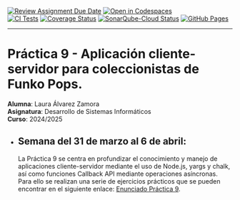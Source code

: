 [![Review Assignment Due Date](https://classroom.github.com/assets/deadline-readme-button-22041afd0340ce965d47ae6ef1cefeee28c7c493a6346c4f15d667ab976d596c.svg)](https://classroom.github.com/a/qsam7Uxz)
[![Open in Codespaces](https://classroom.github.com/assets/launch-codespace-2972f46106e565e64193e422d61a12cf1da4916b45550586e14ef0a7c637dd04.svg)](https://classroom.github.com/open-in-codespaces?assignment_repo_id=18891936)
<br>
[![CI Tests](https://github.com/ULL-ESIT-INF-DSI-2425/prct09-sockets-funko-app-alu0101349824/actions/workflows/ci.yml/badge.svg)](https://github.com/ULL-ESIT-INF-DSI-2425/prct09-sockets-funko-app-alu0101349824/actions/workflows/ci.yml)
[![Coverage Status](https://coveralls.io/repos/github/ULL-ESIT-INF-DSI-2425/prct09-sockets-funko-app-alu0101349824/badge.svg?branch=main)](https://coveralls.io/github/ULL-ESIT-INF-DSI-2425/prct09-sockets-funko-app-alu0101349824?branch=main)
[![SonarQube-Cloud Status](https://sonarcloud.io/api/project_badges/measure?project=ULL-ESIT-INF-DSI-2425_prct09-sockets-funko-app-alu0101349824&metric=alert_status)](https://sonarcloud.io/summary/new_code?id=ULL-ESIT-INF-DSI-2425_prct09-sockets-funko-app-alu0101349824)
[![GitHub Pages](https://github.com/ULL-ESIT-INF-DSI-2425/prct09-sockets-funko-app-alu0101349824/actions/workflows/pages/pages-build-deployment/badge.svg)](https://github.com/ULL-ESIT-INF-DSI-2425/prct09-sockets-funko-app-alu0101349824/actions/workflows/pages/pages-build-deployment)

---

# Práctica 9 - Aplicación cliente-servidor para coleccionistas de Funko Pops.

**Alumna**: Laura Álvarez Zamora <br>
**Asignatura**: Desarrollo de Sistemas Informáticos <br>
**Curso**: 2024/2025 <br>

- ## Semana del 31 de marzo al 6 de abril:

  La Práctica 9 se centra en profundizar el conocimiento y manejo de aplicaciones cliente-servidor mediante el uso de Node.js, yargs y chalk, así como funciones Callback API mediante operaciones asíncronas. Para ello se realizan una serie de ejercicios prácticos que se pueden encontrar en el siguiente enlace:
  [Enunciado Práctica 9](https://ull-esit-inf-dsi-2425.github.io/prct09-sockets-funko-app/).
